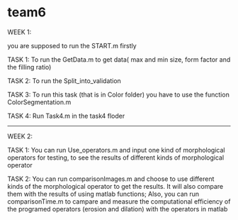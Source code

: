 # team6

WEEK 1:

you are supposed to run the START.m firstly

TASK 1: To run the GetData.m to get data( max and min size, form factor and the filling ratio)

TASK 2: To run the Split_into_validation

TASK 3: To run this task (that is in Color folder) you have to use the function ColorSegmentation.m

TASK 4: Run Task4.m in the task4 floder

-----------------------------------------------------------------------------------------------------

WEEK 2:

TASK 1: You can run Use_operators.m and input one kind of morphological operators for testing, to see the results of different kinds of  morphological operator

TASK 2: You can run comparisonImages.m and choose to use different kinds of the morphological operator to get the results. It will also compare them with the results of using matlab functions; Also, you can run comparisonTime.m to campare and measure the computational efficiency of the programed operators (erosion and dilation) with the operators in matlab  
